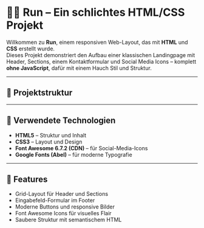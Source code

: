 # 🏃‍♂️ Run – Ein schlichtes HTML/CSS Projekt

Willkommen zu **Run**, einem responsiven Web-Layout, das mit **HTML** und **CSS** erstellt wurde.  
Dieses Projekt demonstriert den Aufbau einer klassischen Landingpage mit Header, Sections, einem Kontaktformular und Social Media Icons – komplett **ohne JavaScript**, dafür mit einem Hauch Stil und Struktur.

---

## 📁 Projektstruktur


---

## 🧰 Verwendete Technologien

- **HTML5** – Struktur und Inhalt
- **CSS3** – Layout und Design
- **Font Awesome 6.7.2 (CDN)** – für Social-Media-Icons
- **Google Fonts (Abel)** – für moderne Typografie

---

## 🚀 Features

- Grid-Layout für Header und Sections
- Eingabefeld-Formular im Footer
- Moderne Buttons und responsive Bilder
- Font Awesome Icons für visuelles Flair
- Saubere Struktur mit semantischem HTML



